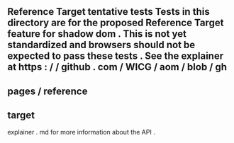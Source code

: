 #
Reference
Target
tentative
tests
Tests
in
this
directory
are
for
the
proposed
Reference
Target
feature
for
shadow
dom
.
This
is
not
yet
standardized
and
browsers
should
not
be
expected
to
pass
these
tests
.
See
the
explainer
at
https
:
/
/
github
.
com
/
WICG
/
aom
/
blob
/
gh
-
pages
/
reference
-
target
-
explainer
.
md
for
more
information
about
the
API
.
